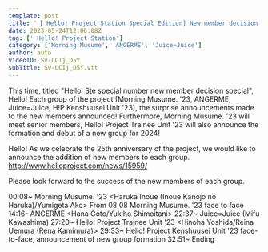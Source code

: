 ```yaml
---
template: post
title: '【 Hello! Project Station Special Edition] New member decision special'
date: 2023-05-24T12:00:08Z
tag: [' Hello! Project Station']
category: ['Morning Musume', 'ANGERME', 'Juice=Juice']
author: auto 
videoID: Sv-LCIj_D5Y
subTitle: Sv-LCIj_D5Y.vtt
---
```

This time, titled "Hello! Ste special number new member decision special",
Hello! Each group of the project [Morning Musume. '23, ANGERME, Juice=Juice, H!P Kenshuusei Unit '23], the surprise announcements made to the new members announced!
Furthermore, Morning Musume. '23 will meet senior members, Hello! Project Trainee Unit '23 will also announce the formation and debut of a new group for 2024!

Hello! As we celebrate the 25th anniversary of the project, we would like to announce the addition of new members to each group.
http://www.helloproject.com/news/15959/

Please look forward to the success of the new members of each group.

00:08~ Morning Musume. '23 <Haruka Inoue (Inoue Kanojo no Haruka)/Yumigeta Ako>
From 08:08 Morning Musume. '23 face to face
14:16- ANGERME <Hana Goto/Yukiho Shimoitani>
22:37~ Juice=Juice (Mifu Kawashima)
27:20~ Hello! Project Trainee Unit '23 <Hinoha Yoshida/Reina Uemura (Rena Kamimura)>
29:33~ Hello! Project Kenshuusei Unit '23 face-to-face, announcement of new group formation
32:51~ Ending
